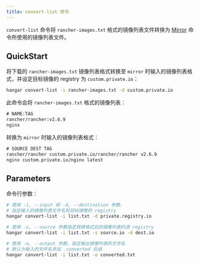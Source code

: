 ```yaml
---
title: convert-list 命令
---
```


`convert-list` 命令将 `rancher-images.txt` 格式的镜像列表文件转换为 [Mirror](/v1.6/mirror/mirror) 命令所使用的镜像列表文件。

## QuickStart

将下载的 `rancher-images.txt` 镜像列表格式转换至 `mirror` 时输入的镜像列表格式，并设定目标镜像的 registry 为 `custom.private.io`：

``` sh
hangar convert-list -i rancher-images.txt -d custom.private.io
```

此命令会将 `rancher-images.txt` 格式的镜像列表：

```txt
# NAME:TAG
rancher/rancher:v2.6.9
nginx
```

转换为 `mirror` 时输入的镜像列表格式：

```txt
# SOURCE DEST TAG
rancher/rancher custom.private.io/rancher/rancher v2.6.9
nginx custom.private.io/nginx latest
```

## Parameters

命令行参数：

```sh
# 使用 -i, --input 和 -d, --destination 参数，
# 指定输入的镜像列表文件名和目标镜像的 registry
hangar convert-list -i list.txt -d private.registry.io

# 使用 -s, --source 参数指定转换格式后的镜像列表的源 registry
hangar convert-list -i list.txt -s source.io -d dest.io

# 使用 -o, --output 参数，指定输出镜像列表的文件名
# 默认为输入的文件名添加 .converted 后缀
hangar convert-list -i list.txt -o converted.txt
```
